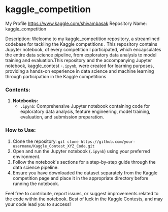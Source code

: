 # kaggle_competition
My Profile
https://www.kaggle.com/shivambasak
Repository Name: kaggle_competition

Description:
Welcome to my kaggle_competition repository, a streamlined codebase for tackling the Kaggle competitions . This repository contains  Jupyter notebook, of every competition I participated, which encapsulates the entire data science pipeline, from exploratory data analysis to model training and evaluation.This repository and the accompanying Jupyter notebook, kaggle_contest -`.ipynb`, were created for learning purposes, providing a hands-on experience in data science and machine learning through participation in the Kaggle competitions 

### Contents:

1. **Notebooks:**
   - `.ipynb`: Comprehensive Jupyter notebook containing code for exploratory data analysis, feature engineering, model training, evaluation, and submission preparation.

### How to Use:

1. Clone the repository: `git clone https://github.com/your-username/Kaggle_Contest_XYZ_Code.git`
2. Open and run the Jupyter notebook (`.ipynb`) using your preferred environment.
3. Follow the notebook's sections for a step-by-step guide through the data science pipeline.
4. Ensure you have downloaded the dataset separately from the Kaggle competition page and place it in the appropriate directory before running the notebook.

Feel free to contribute, report issues, or suggest improvements related to the code within the notebook. Best of luck in the Kaggle Contests, and may your code lead you to success!
